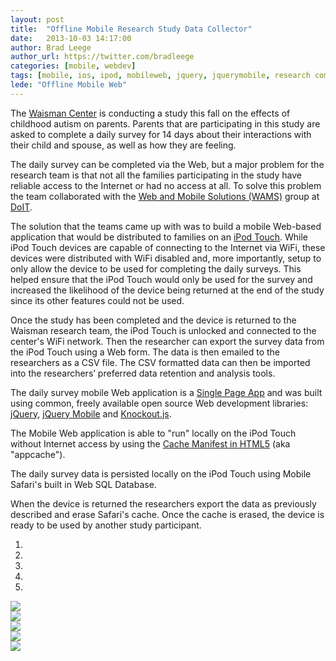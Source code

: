 ```yaml
---
layout: post
title:  "Offline Mobile Research Study Data Collector"
date:   2013-10-03 14:17:00
author: Brad Leege
author_url: https://twitter.com/bradleege
categories: [mobile, webdev]
tags: [mobile, ios, ipod, mobileweb, jquery, jquerymobile, research computing, data collection, appcache, html5, javascript]
lede: "Offline Mobile Web"
---
```


The [Waisman Center](http://www.waisman.wisc.edu) is conducting a study this fall on the effects of childhood autism on parents. Parents that are participating in this study are asked to complete a daily survey for 14 days about their interactions with their child and spouse, as well as how they are feeling.  

The daily survey can be completed via the Web, but a major problem for the research team is that not all the families participating in the study have reliable access to the Internet or had no access at all.  To solve this problem the team collaborated with the [Web and Mobile Solutions (WAMS)](https://www.doit.wisc.edu/about/departments/#adi) group at [DoIT](http://www.doit.wisc.edu).

The solution that the teams came up with was to build a mobile Web-based application that would be distributed to families on an [iPod Touch](http://www.apple.com/ipod-touch/). While iPod Touch devices are capable of connecting to the Internet via WiFi, these devices were distributed with WiFi disabled and, more importantly, setup to only allow the device to be used for completing the daily surveys. This helped ensure that the iPod Touch would only be used for the survey and increased the likelihood of the device being returned at the end of the study since its other features could not be used.  

Once the study has been completed and the device is returned to the Waisman research team, the iPod Touch is unlocked and connected to the center's WiFi network. Then the researcher can export the survey data from the iPod Touch using a Web form.  The data is then emailed to the researchers as a CSV file.  The CSV formatted data can then be imported into the researchers’ preferred data retention and analysis tools.

The daily survey mobile Web application is a [Single Page App](http://en.wikipedia.org/wiki/Single-page_application) and was built using common, freely available open source Web development libraries: [jQuery](http://jquery.com), [jQuery Mobile](http://jquerymobile.com) and [Knockout.js](http://knockoutjs.com).

The Mobile Web application is able to "run" locally on the iPod Touch without Internet access by using the [Cache Manifest in HTML5](http://en.wikipedia.org/wiki/Cache_manifest_in_HTML5) (aka "appcache").  

The daily survey data is persisted locally on the iPod Touch using Mobile Safari's built in Web SQL Database.  

When the device is returned the researchers export the data as previously described and erase Safari's cache.  Once the cache is erased, the device is ready to be used by another study participant.

<div id="screenShotCarousel" class="carousel slide">
  <!-- Indicators -->
  <ol class="carousel-indicators">
    <li data-target="#screenShotCarousel" data-slide-to="0" class="active"></li>
    <li data-target="#screenShotCarousel" data-slide-to="1"></li>
    <li data-target="#screenShotCarousel" data-slide-to="2"></li>
    <li data-target="#screenShotCarousel" data-slide-to="3"></li>
    <li data-target="#screenShotCarousel" data-slide-to="4"></li>
  </ol>

  <!-- Wrapper for slides -->
  <div class="carousel-inner">
    <div class="item active">
		<img src="/img/posts/2013-10-03-offline-mobile-data-collector/dc-1.jpg" />
    </div>
    <div class="item">
		<img src="/img/posts/2013-10-03-offline-mobile-data-collector/dc-2.jpg" />
    </div>
    <div class="item">
		<img src="/img/posts/2013-10-03-offline-mobile-data-collector/dc-3.jpg" />
    </div>
    <div class="item">
		<img src="/img/posts/2013-10-03-offline-mobile-data-collector/dc-4.jpg" />
    </div>
    <div class="item">
		<img src="/img/posts/2013-10-03-offline-mobile-data-collector/dc-5.jpg" />
    </div>
  </div>

  <!-- Controls -->
  <a class="left carousel-control" href="#screenShotCarousel" data-slide="prev">
    <span class="icon-prev"></span>
  </a>
  <a class="right carousel-control" href="#screenShotCarousel" data-slide="next">
    <span class="icon-next"></span>
  </a>
</div>

<script lang="javascript">
        $(function() {
            $('#screenShotCarousel').carousel();
        });
 </script>
